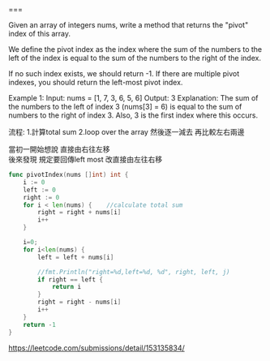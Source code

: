 ===

Given an array of integers nums, write a method that returns the "pivot" index of this array.

We define the pivot index as the index where the sum of the numbers to the left of the index is equal to the sum of the numbers to the right of the index.

If no such index exists, we should return -1. If there are multiple pivot indexes, you should return the left-most pivot index.

Example 1:
Input: 
nums = [1, 7, 3, 6, 5, 6]
Output: 3
Explanation: 
The sum of the numbers to the left of index 3 (nums[3] = 6) is equal to the sum of numbers to the right of index 3.
Also, 3 is the first index where this occurs.



流程:
1.計算total sum
2.loop over the array 然後逐一減去  再比較左右兩邊

當初一開始想說  直接由右往左移  
後來發現 規定要回傳left most
改直接由左往右移

```go
func pivotIndex(nums []int) int {
    i := 0
    left := 0
    right := 0
    for i < len(nums) {    //calculate total sum
        right = right + nums[i]
        i++
    }

    i=0;
    for i<len(nums) { 
        left = left + nums[i]

        //fmt.Println("right=%d,left=%d, %d", right, left, j)
        if right == left {
            return i
        }
        right = right - nums[i]        
        i++
    }
    return -1
}
```

https://leetcode.com/submissions/detail/153135834/